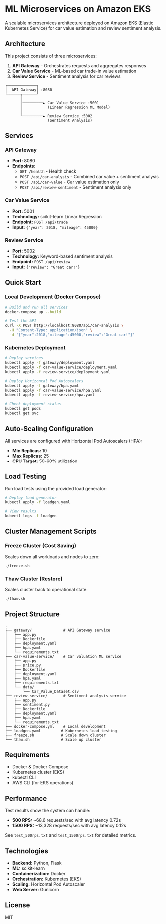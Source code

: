 # ML Microservices on Amazon EKS

A scalable microservices architecture deployed on Amazon EKS (Elastic Kubernetes Service) for car value estimation and review sentiment analysis.

## Architecture

This project consists of three microservices:

1. **API Gateway** - Orchestrates requests and aggregates responses
2. **Car Value Service** - ML-based car trade-in value estimation
3. **Review Service** - Sentiment analysis for car reviews

```
┌─────────────┐
│  API Gateway│ :8080
└──────┬──────┘
       │
       ├─────────► Car Value Service :5001
       │           (Linear Regression ML Model)
       │
       └─────────► Review Service :5002
                   (Sentiment Analysis)
```

## Services

### API Gateway
- **Port:** 8080
- **Endpoints:**
  - `GET /health` - Health check
  - `POST /api/car-analysis` - Combined car value + sentiment analysis
  - `POST /api/car-value` - Car value estimation only
  - `POST /api/review-sentiment` - Sentiment analysis only

### Car Value Service
- **Port:** 5001
- **Technology:** scikit-learn Linear Regression
- **Endpoint:** `POST /api/trade`
- **Input:** `{"year": 2018, "mileage": 45000}`

### Review Service
- **Port:** 5002
- **Technology:** Keyword-based sentiment analysis
- **Endpoint:** `POST /api/review`
- **Input:** `{"review": "Great car!"}`

## Quick Start

### Local Development (Docker Compose)

```bash
# Build and run all services
docker-compose up --build

# Test the API
curl -X POST http://localhost:8080/api/car-analysis \
  -H "Content-Type: application/json" \
  -d '{"year":2018,"mileage":45000,"review":"Great car!"}'
```

### Kubernetes Deployment

```bash
# Deploy services
kubectl apply -f gateway/deployment.yaml
kubectl apply -f car-value-service/deployment.yaml
kubectl apply -f review-service/deployment.yaml

# Deploy Horizontal Pod Autoscalers
kubectl apply -f gateway/hpa.yaml
kubectl apply -f car-value-service/hpa.yaml
kubectl apply -f review-service/hpa.yaml

# Check deployment status
kubectl get pods
kubectl get svc
```

## Auto-Scaling Configuration

All services are configured with Horizontal Pod Autoscalers (HPA):

- **Min Replicas:** 10
- **Max Replicas:** 25
- **CPU Target:** 50-60% utilization

## Load Testing

Run load tests using the provided load generator:

```bash
# Deploy load generator
kubectl apply -f loadgen.yaml

# View results
kubectl logs -f loadgen
```

## Cluster Management Scripts

### Freeze Cluster (Cost Saving)
Scales down all workloads and nodes to zero:
```bash
./freeze.sh
```

### Thaw Cluster (Restore)
Scales cluster back to operational state:
```bash
./thaw.sh
```

## Project Structure

```
.
├── gateway/              # API Gateway service
│   ├── app.py
│   ├── Dockerfile
│   ├── deployment.yaml
│   ├── hpa.yaml
│   └── requirements.txt
├── car-value-service/    # Car valuation ML service
│   ├── app.py
│   ├── price.py
│   ├── Dockerfile
│   ├── deployment.yaml
│   ├── hpa.yaml
│   ├── requirements.txt
│   └── data/
│       └── Car_Value_Dataset.csv
├── review-service/       # Sentiment analysis service
│   ├── app.py
│   ├── sentiment.py
│   ├── Dockerfile
│   ├── deployment.yaml
│   ├── hpa.yaml
│   └── requirements.txt
├── docker-compose.yml    # Local development
├── loadgen.yaml         # Kubernetes load testing
├── freeze.sh            # Scale down cluster
└── thaw.sh              # Scale up cluster
```

## Requirements

- Docker & Docker Compose
- Kubernetes cluster (EKS)
- kubectl CLI
- AWS CLI (for EKS operations)

## Performance

Test results show the system can handle:
- **500 RPS:** ~68.6 requests/sec with avg latency 0.72s
- **1500 RPS:** ~13,328 requests/sec with avg latency 0.12s

See `test_500rps.txt` and `test_1500rps.txt` for detailed metrics.

## Technologies

- **Backend:** Python, Flask
- **ML:** scikit-learn
- **Containerization:** Docker
- **Orchestration:** Kubernetes (EKS)
- **Scaling:** Horizontal Pod Autoscaler
- **Web Server:** Gunicorn

## License

MIT

